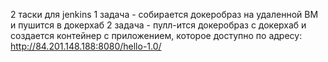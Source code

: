 2 таски для jenkins
1 задача - собирается докеробраз на удаленной ВМ и пушится в докерхаб
2 задача - пулл-ится докеробраз с докерхаб и создается контейнер с приложением, которое доступно по адресу: http://84.201.148.188:8080/hello-1.0/
